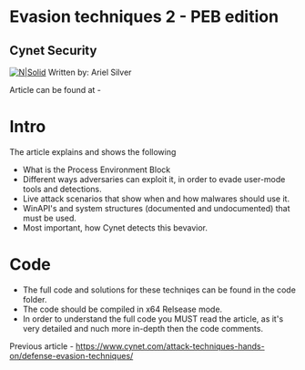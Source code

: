 # Evasion techniques 2 - PEB edition 
## Cynet Security 

[![N|Solid](![Cynet](https://user-images.githubusercontent.com/93097769/182300691-c6abf59c-303c-418a-a2b7-2047bf2dc4ca.png))](https://www.cynet.com/)
Written by: Ariel Silver

Article can be found at - 


# Intro
The article explains and shows the following
 - What is the Process Environment Block
 - Different ways adversaries can exploit it, in order to evade user-mode tools and detections.
 - Live attack scenarios that show when and how malwares should use it.
 - WinAPI's and system structures (documented and undocumented) that must be used.
 - Most important, how Cynet detects this bevavior.
 

# Code 
- The full code and solutions for these techniqes can be found in the code folder.
- The code should be compiled in x64 Relsease mode.
- In order to understand the full code you MUST read the article, as it's very detailed and nuch more in-depth then the code comments. 



Previous article - https://www.cynet.com/attack-techniques-hands-on/defense-evasion-techniques/
